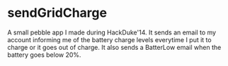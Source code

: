 sendGridCharge
==============

A small pebble app I made during HackDuke'14. It sends an email to my account informing me of the battery charge levels everytime I put it to charge or it goes out of charge. It also sends a BatterLow email when the battery goes below 20%. 
